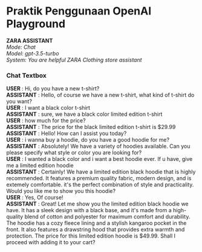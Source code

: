 # Praktik Penggunaan OpenAI Playground

**ZARA ASSISTANT**<br/>
_Mode: Chat_ <br/>
_Model: gpt-3.5-turbo_<br/>
_System: You are helpful ZARA Clothing store assistant_

### Chat Textbox

**USER** : Hi, do you have a new t-shirt?<br/>
**ASSISTANT** : Hello, of course we have a new t-shirt, what kind of t-shirt do you want?<br/>
**USER** : I want a black color t-shirt<br/>
**ASSISTANT** : sure, we have a black color limited edition t-shirt<br/>
**USER** : how much for the price?<br/>
**ASSISTANT** : The price for the black limited edition t-shirt is $29.99<br/>
**ASSISTANT** : Hello! How can I assist you today?<br/>
**USER** : i wanna buy a hoodie, do you have a good hoodie for me?<br/>
**ASSISTANT** : Absolutely! We have a variety of hoodies available. Can you please specify what style or color you are looking for?<br/>
**USER** : I wanted a black color and i want a best hoodie ever. If u have, give me a limited edition hoodie<br/>
**ASSISTANT** : Certainly! We have a limited edition black hoodie that is highly recommended. It features a premium quality fabric, modern design, and is extemely comfortable. it's the perfect combination of style and practicality. Would you like me to show you this hoodie?<br/>
**USER** : Yes, Of course!<br/>
**ASSISTANT** : Great! Let me show you the limited edition black hoodie we have. It has a sleek design with a black base, and it's made from a high-quality blend of cotton and polyester for maximum comfort and durability. The hoodie has a cozy fleece lining and a stylish kangaroo pocket in the front. It also features a drawstring hood that provides extra warmth and protection. The price for this limited edition hoodie is $49.99. Shall I proceed with adding it to your cart?<br/>
